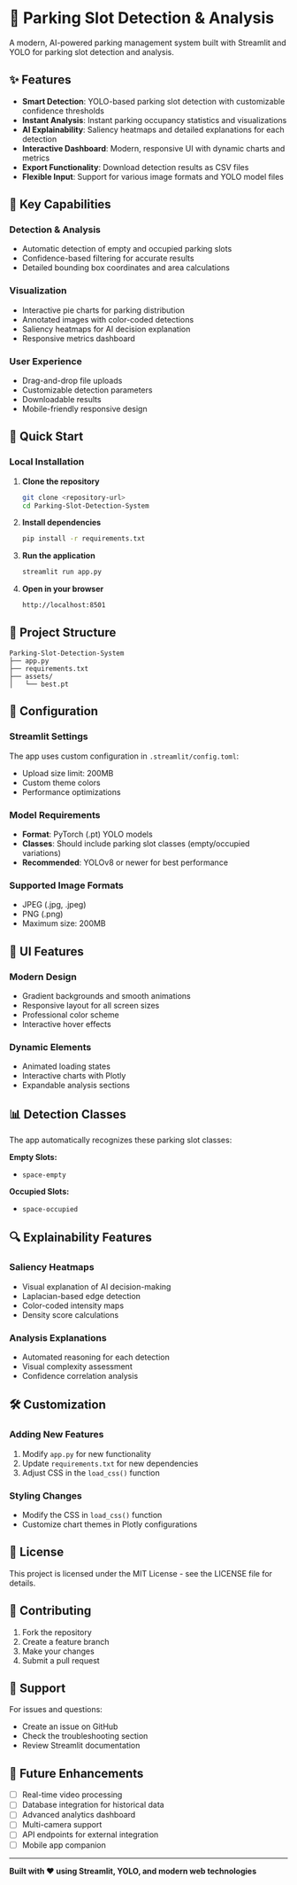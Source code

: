 # 🚗 Parking Slot Detection & Analysis

A modern, AI-powered parking management system built with Streamlit and YOLO for parking slot detection and analysis.

## ✨ Features

- **Smart Detection**: YOLO-based parking slot detection with customizable confidence thresholds
- **Instant Analysis**: Instant parking occupancy statistics and visualizations
- **AI Explainability**: Saliency heatmaps and detailed explanations for each detection
- **Interactive Dashboard**: Modern, responsive UI with dynamic charts and metrics
- **Export Functionality**: Download detection results as CSV files
- **Flexible Input**: Support for various image formats and YOLO model files

## 🎯 Key Capabilities

### Detection & Analysis
- Automatic detection of empty and occupied parking slots
- Confidence-based filtering for accurate results
- Detailed bounding box coordinates and area calculations

### Visualization
- Interactive pie charts for parking distribution
- Annotated images with color-coded detections
- Saliency heatmaps for AI decision explanation
- Responsive metrics dashboard

### User Experience
- Drag-and-drop file uploads
- Customizable detection parameters
- Downloadable results
- Mobile-friendly responsive design

## 🚀 Quick Start

### Local Installation

1. **Clone the repository**
   ```bash
   git clone <repository-url>
   cd Parking-Slot-Detection-System
   ```

2. **Install dependencies**
   ```bash
   pip install -r requirements.txt
   ```

3. **Run the application**
   ```bash
   streamlit run app.py
   ```

4. **Open in your browser**
   ```bash
   http://localhost:8501
   ```

## 📁 Project Structure

```
Parking-Slot-Detection-System
├── app.py
├── requirements.txt
├── assets/
│   └── best.pt
```

## 🔧 Configuration

### Streamlit Settings
The app uses custom configuration in `.streamlit/config.toml`:
- Upload size limit: 200MB
- Custom theme colors
- Performance optimizations

### Model Requirements
- **Format**: PyTorch (.pt) YOLO models
- **Classes**: Should include parking slot classes (empty/occupied variations)
- **Recommended**: YOLOv8 or newer for best performance

### Supported Image Formats
- JPEG (.jpg, .jpeg)
- PNG (.png)
- Maximum size: 200MB

## 🎨 UI Features

### Modern Design
- Gradient backgrounds and smooth animations
- Responsive layout for all screen sizes
- Professional color scheme
- Interactive hover effects

### Dynamic Elements
- Animated loading states
- Interactive charts with Plotly
- Expandable analysis sections

## 📊 Detection Classes

The app automatically recognizes these parking slot classes:

**Empty Slots:**
- `space-empty`

**Occupied Slots:**
- `space-occupied`

## 🔍 Explainability Features

### Saliency Heatmaps
- Visual explanation of AI decision-making
- Laplacian-based edge detection
- Color-coded intensity maps
- Density score calculations

### Analysis Explanations
- Automated reasoning for each detection
- Visual complexity assessment
- Confidence correlation analysis


## 🛠️ Customization

### Adding New Features
1. Modify `app.py` for new functionality
2. Update `requirements.txt` for new dependencies
3. Adjust CSS in the `load_css()` function

### Styling Changes
- Modify the CSS in `load_css()` function
- Customize chart themes in Plotly configurations


## 📝 License

This project is licensed under the MIT License - see the LICENSE file for details.

## 🤝 Contributing

1. Fork the repository
2. Create a feature branch
3. Make your changes
4. Submit a pull request

## 📧 Support

For issues and questions:
- Create an issue on GitHub
- Check the troubleshooting section
- Review Streamlit documentation

## 🚀 Future Enhancements

- [ ] Real-time video processing
- [ ] Database integration for historical data
- [ ] Advanced analytics dashboard
- [ ] Multi-camera support
- [ ] API endpoints for external integration
- [ ] Mobile app companion

---

**Built with ❤️ using Streamlit, YOLO, and modern web technologies**
